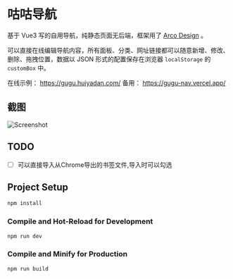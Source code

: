 # 咕咕导航

基于 Vue3 写的自用导航，纯静态页面无后端，框架用了 [Arco Design](https://arco.design/vue/docs/start) 。

可以直接在线编辑导航内容，所有面板、分类、网址链接都可以随意新增、修改、删除、拖拽位置，数据以 JSON 形式的配置保存在浏览器 `localStorage` 的 `customBox` 中。

在线示例： https://gugu.huiyadan.com/
备用： https://gugu-nav.vercel.app/

## 截图

![Screenshot](https://raw.githubusercontent.com/huiyadanli/gugu-portal/main/docs/screenshot.png)

## TODO

- [ ] 可以直接导入从Chrome导出的书签文件,导入时可以勾选

## Project Setup

```sh
npm install
```

### Compile and Hot-Reload for Development

```sh
npm run dev
```

### Compile and Minify for Production

```sh
npm run build
```
